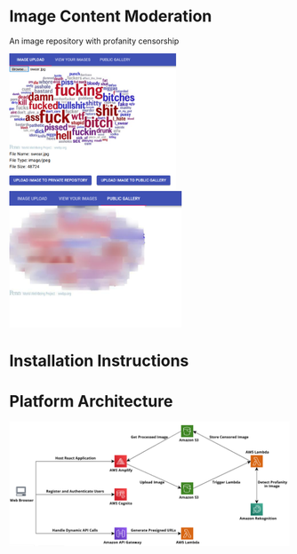 # Image Content Moderation
An image repository with profanity censorship
<p>
    <img src="images/Swear.png" width=300 />
    <img src="images/Censored.png" width=310 />
</p>

# Installation Instructions

# Platform Architecture
<p align="center">
    <img src="images/ArchitectureDiagram.png" />
</p>